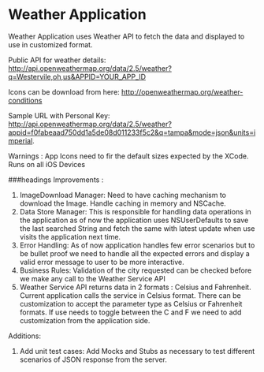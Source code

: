 # Weather Application

Weather Application uses Weather API to fetch the data and displayed to use in customized format.

Public API for weather details:
http://api.openweathermap.org/data/2.5/weather?q=Westervile,oh,us&APPID=YOUR_APP_ID

Icons can be download from here:
http://openweathermap.org/weather-conditions 

Sample URL with Personal Key: http://api.openweathermap.org/data/2.5/weather?appid=f0fabeaad750dd1a5de08d011233f5c2&q=tampa&mode=json&units=imperial. 

Warnings : App Icons need to fir the default sizes expected by the XCode. Runs on all iOS Devices

###headings
Improvements : 

1. ImageDownload Manager: Need to have caching mechanism to download the Image. Handle caching in memory and NSCache.
2. Data Store Manager: This is responsible for handling data operations in the application as of now the application uses NSUserDefaults to save the last searched String and fetch the same with latest update when use visits the application next time.
3. Error Handling: As of now application handles few error scenarios but to be bullet proof we need to handle all the expected errors and display a valid error message to user to be more interactive.
4. Business Rules: Validation of the city requested can be checked before we make any call to the Weather Service API
5. Weather Service API returns data in 2 formats : Celsius
 and Fahrenheit. Current application calls the service in Celsius
 format. There can be customization to accept the parameter type as Celsius
 or Fahrenheit formats. If use needs to toggle between the C and F we need to add customization from the application side.

Additions:

1. Add unit test cases: Add Mocks and Stubs as necessary to test different scenarios of JSON response from the server.




